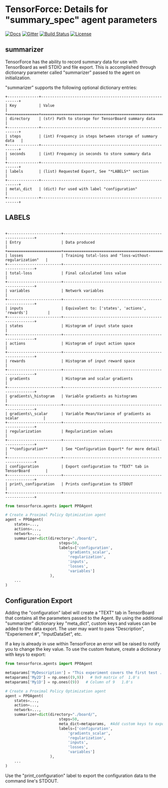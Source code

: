 TensorForce: Details for "summary_spec" agent parameters
====================================================================

[![Docs](https://readthedocs.org/projects/tensorforce/badge)](http://tensorforce.readthedocs.io/en/latest/)
[![Gitter](https://badges.gitter.im/reinforceio/TensorForce.svg)](https://docs.google.com/forms/d/1_UD5Pb5LaPVUviD0pO0fFcEnx_vwenvuc00jmP2rRIc/)
[![Build Status](https://travis-ci.org/reinforceio/tensorforce.svg?branch=master)](https://travis-ci.org/reinforceio/tensorforce)
[![License](https://img.shields.io/badge/license-Apache%202.0-blue.svg)](https://github.com/reinforceio/tensorforce/blob/master/LICENSE)

summarizer
------------

TensorForce has the ability to record summary data for use with TensorBoard
as well STDIO and file export.  This is accomplished through dictionary
parameter called "summarizer" passed to the agent on initialization.

"summarizer" supports the following optional dictionary entries:

```eval_rst
+--------------+------------------------------------------------------------+
| Key          | Value                                                      |
+==============+============================================================+
| directory    | (str) Path to storage for TensorBoard summary data         |
+--------------+------------------------------------------------------------+
| steps        | (int) Frequency in steps between storage of summary data   |
+--------------+------------------------------------------------------------+
| seconds      | (int) Frequency in seconds to store summary data           |
+--------------+------------------------------------------------------------+
| labels       | (list) Requested Export, See "*LABELS*" section            |
+--------------+------------------------------------------------------------+
| meta\_dict   | (dict) For used with label "configuration"                 |
+--------------+------------------------------------------------------------+
```


LABELS
------
```eval_rst

+------------------------+---------------------------------------------------------+
| Entry                  | Data produced                                           |
+========================+=========================================================+
| losses                 | Training total-loss and "loss-without-regularization"   |
+------------------------+---------------------------------------------------------+
| total-loss             | Final calculated loss value                             |
+------------------------+---------------------------------------------------------+
| variables              | Network variables                                       |
+------------------------+---------------------------------------------------------+
| inputs                 | Equivalent to: ['states', 'actions', 'rewards']         |
+------------------------+---------------------------------------------------------+
| states                 | Histogram of input state space                          |
+------------------------+---------------------------------------------------------+
| actions                | Histogram of input action space                         |
+------------------------+---------------------------------------------------------+
| rewards                | Histogram of input reward space                         |
+------------------------+---------------------------------------------------------+
| gradients              | Histogram and scalar gradients                          |
+------------------------+---------------------------------------------------------+
| gradients\_histogram   | Variable gradients as histograms                        |
+------------------------+---------------------------------------------------------+
| gradients\_scalar      | Variable Mean/Variance of gradients as scalar           |
+------------------------+---------------------------------------------------------+
| regularization         | Regularization values                                   |
+------------------------+---------------------------------------------------------+
| **configuration**      | See *Configuration Export* for more detail              |
+------------------------+---------------------------------------------------------+
| configuration          | Export configuration to "TEXT" tab in TensorBoard       |
+------------------------+---------------------------------------------------------+
| print\_configuration   | Prints configuration to STDOUT                          |
+------------------------+---------------------------------------------------------+
```

```python
from tensorforce.agents import PPOAgent

# Create a Proximal Policy Optimization agent
agent = PPOAgent(
    states=...,
    actions=...,
    network=...,
    summarizer=dict(directory="./board/",
                        steps=50,
                        labels=['configuration',
                            'gradients_scalar',
                            'regularization',
                            'inputs',
                            'losses',
                            'variables']
                    ),      
    ...
)
```

Configuration Export
--------------------

Adding the "configuration" label will create a "TEXT" tab in TensorBoard
that contains all the parameters passed to the Agent.  By using the additional
"summarizer" dictionary key "meta_dict", custom keys and values can be added
to the data export.  The user may want to pass "Description", "Experiement #",
 "InputDataSet", etc.

If a key is already in use within TensorForce an error will be raised to
notify you to change the key value.  To use the custom feature, create a
dictionary with keys to export:
```python
from tensorforce.agents import PPOAgent

metaparams['MyDescription'] = "This experiment covers the first test ...."
metaparams['My2D'] = np.ones((9,9))   # 9x9 matrix of  1.0's
metaparams['My1D'] = np.ones((9))   # Column of 9   1.0's

# Create a Proximal Policy Optimization agent
agent = PPOAgent(
    states=...,
    action=...,
    network=...,
    summarizer=dict(directory="./board/",
                        steps=50,
                        meta_dict=metaparams,  #Add custom keys to export
                        labels=['configuration',
                            'gradients_scalar',
                            'regularization',
                            'inputs',
                            'losses',
                            'variables']
                    ),      
    ...
)
```

Use the "print_configuration" label to export the configuration data to the
command line's STDOUT.

